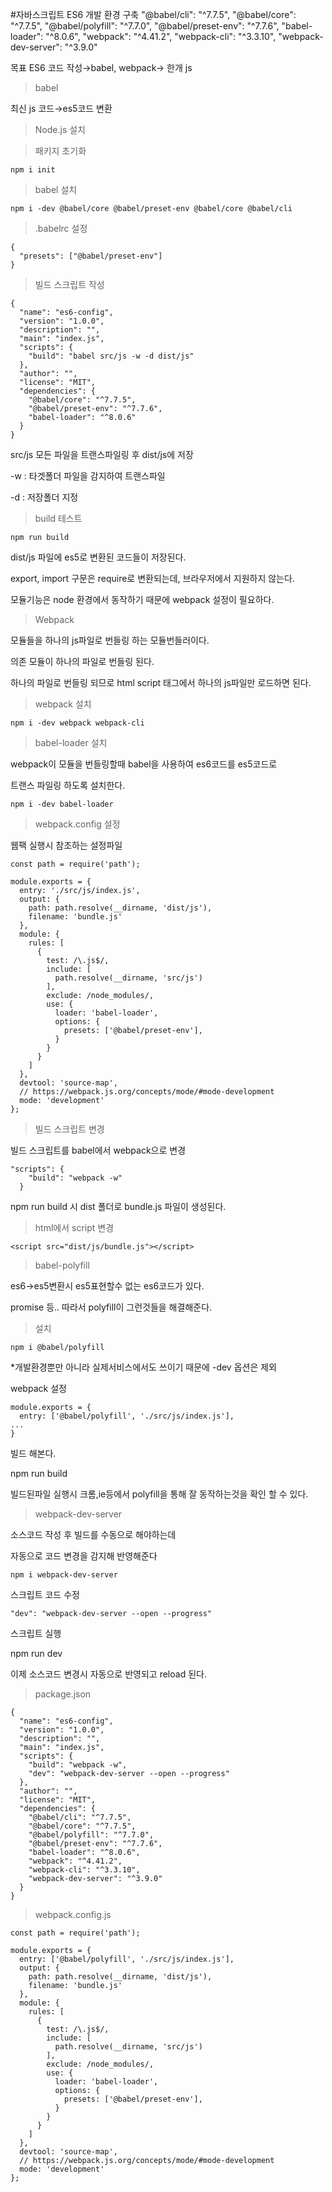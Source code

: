 #자바스크립트 ES6 개발 환경 구축
    "@babel/cli": "^7.7.5",
    "@babel/core": "^7.7.5",
    "@babel/polyfill": "^7.7.0",
    "@babel/preset-env": "^7.7.6",
    "babel-loader": "^8.0.6",
    "webpack": "^4.41.2",
    "webpack-cli": "^3.3.10",
    "webpack-dev-server": "^3.9.0"

목표
ES6 코드 작성→babel, webpack→ 한개 js

> babel

최신 js 코드→es5코드 변환

> Node.js 설치

> 패키지 초기화

    npm i init

> babel 설치

    npm i -dev @babel/core @babel/preset-env @babel/core @babel/cli

> .babelrc 설정

    {
      "presets": ["@babel/preset-env"]
    }

> 빌드 스크립트 작성

    {
      "name": "es6-config",
      "version": "1.0.0",
      "description": "",
      "main": "index.js",
      "scripts": {
        "build": "babel src/js -w -d dist/js"
      },
      "author": "",
      "license": "MIT",
      "dependencies": {
        "@babel/core": "^7.7.5",
        "@babel/preset-env": "^7.7.6",
        "babel-loader": "^8.0.6"
      }
    }

src/js 모든 파일을 트랜스파일링 후 dist/js에 저장

-w : 타겟폴더 파일을 감지하여 트랜스파일

-d : 저장폴더 지정

> build 테스트

    npm run build

dist/js 파일에 es5로 변환된 코드들이 저장된다.

 export, import 구문은 require로 변환되는데, 브라우저에서 지원하지 않는다.

모듈기능은 node 환경에서 동작하기 때문에 webpack 설정이 필요하다.

> Webpack

모듈들을 하나의 js파일로 번들링 하는 모듈번들러이다.

의존 모듈이 하나의 파일로 번들링 된다.

하나의 파일로 번들링 되므로 html script 태그에서 하나의 js파일만 로드하면 된다.

> webpack 설치

    npm i -dev webpack webpack-cli

> babel-loader 설치

webpack이 모듈을 번들링할때 babel을 사용하여 es6코드를 es5코드로

트랜스 파일링 하도록 설치한다.

    npm i -dev babel-loader

> webpack.config 설정

웹팩 실행시 참조하는 설정파일

    const path = require('path');
    
    module.exports = {
      entry: './src/js/index.js',
      output: {
        path: path.resolve(__dirname, 'dist/js'),
        filename: 'bundle.js'
      },
      module: {
        rules: [
          {
            test: /\.js$/,
            include: [
              path.resolve(__dirname, 'src/js')
            ],
            exclude: /node_modules/,
            use: {
              loader: 'babel-loader',
              options: {
                presets: ['@babel/preset-env'],
              }
            }
          }
        ]
      },
      devtool: 'source-map',
      // https://webpack.js.org/concepts/mode/#mode-development
      mode: 'development'
    };

> 빌드 스크립트 변경

빌드 스크립트를 babel에서 webpack으로 변경

    "scripts": {
        "build": "webpack -w"
      }

npm run build 시 dist 폴더로 bundle.js 파일이 생성된다.

> html에서 script 변경

    <script src="dist/js/bundle.js"></script>

> babel-polyfill

es6→es5변환시 es5표현할수 없는 es6코드가 있다.

promise 등.. 따라서 polyfill이 그런것들을 해결해준다.

> 설치

    npm i @babel/polyfill

*개발환경뿐만 아니라 실제서비스에서도 쓰이기 때문에 -dev 옵션은 제외

webpack 설정

    module.exports = {
      entry: ['@babel/polyfill', './src/js/index.js'],
    ...
    }

빌드 해본다.

npm run build

빌드된파일 실행시 크롬,ie등에서 polyfill을 통해 잘 동작하는것을 확인 할 수 있다.

> webpack-dev-server

소스코드 작성 후 빌드를 수동으로 해야하는데

자동으로 코드 변경을 감지해 반영해준다

    npm i webpack-dev-server

스크립트 코드 수정

    "dev": "webpack-dev-server --open --progress"

스크립트 실행

npm run dev 

이제 소스코드 변경시 자동으로 반영되고 reload 된다.

> package.json

    {
      "name": "es6-config",
      "version": "1.0.0",
      "description": "",
      "main": "index.js",
      "scripts": {
        "build": "webpack -w",
        "dev": "webpack-dev-server --open --progress"
      },
      "author": "",
      "license": "MIT",
      "dependencies": {
        "@babel/cli": "^7.7.5",
        "@babel/core": "^7.7.5",
        "@babel/polyfill": "^7.7.0",
        "@babel/preset-env": "^7.7.6",
        "babel-loader": "^8.0.6",
        "webpack": "^4.41.2",
        "webpack-cli": "^3.3.10",
        "webpack-dev-server": "^3.9.0"
      }
    }

> webpack.config.js

    const path = require('path');
    
    module.exports = {
      entry: ['@babel/polyfill', './src/js/index.js'],
      output: {
        path: path.resolve(__dirname, 'dist/js'),
        filename: 'bundle.js'
      },
      module: {
        rules: [
          {
            test: /\.js$/,
            include: [
              path.resolve(__dirname, 'src/js')
            ],
            exclude: /node_modules/,
            use: {
              loader: 'babel-loader',
              options: {
                presets: ['@babel/preset-env'],
              }
            }
          }
        ]
      },
      devtool: 'source-map',
      // https://webpack.js.org/concepts/mode/#mode-development
      mode: 'development'
    };
